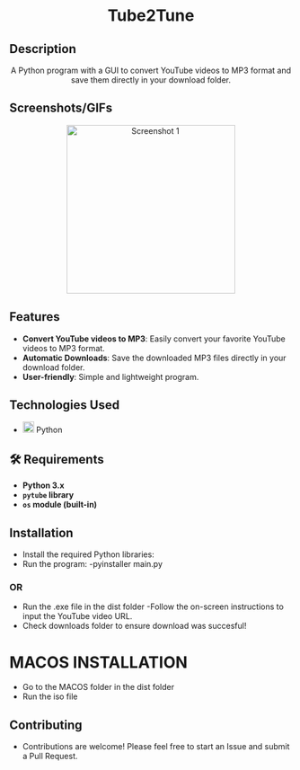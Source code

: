 <h1 align="center">
Tube2Tune
  <br>
</h1>

## Description
<p align="center">A Python program with a GUI to convert YouTube videos to MP3 format and save them directly in your download folder.</p>

## Screenshots/GIFs
<p align="center">
  <img src="https://github.com/ejmoore99/tube2tune/assets/155325780/6d79db67-219c-43c1-aac4-f66e5a1a8267"alt="Screenshot 1" width="300">
</p>

## Features

- **Convert YouTube videos to MP3**: Easily convert your favorite YouTube videos to MP3 format.
- **Automatic Downloads**: Save the downloaded MP3 files directly in your download folder.
- **User-friendly**: Simple and lightweight program.

## Technologies Used

- <img src="https://github.com/ejmoore99/ejmoore99/assets/155325780/42e8b33c-c567-46db-8913-9f9377414eff" alt="python" width="20"/> Python


## 🛠️ Requirements

- **Python 3.x**
- **`pytube` library**
- **`os` module (built-in)**


## Installation
- Install the required Python libraries:
- Run the program:
    -pyinstaller main.py
### OR
- Run the .exe file in the dist folder 
-Follow the on-screen instructions to input the YouTube video URL.
- Check downloads folder to ensure download was succesful!

# MACOS INSTALLATION
- Go to the MACOS folder in the dist folder
- Run the iso file

## Contributing
- Contributions are welcome! Please feel free to start an Issue and submit a Pull Request.
